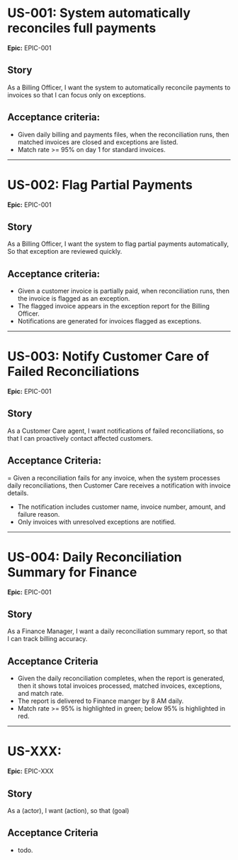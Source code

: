 # US-001: System automatically reconciles full payments
**Epic:** EPIC-001

## Story
As a Billing Officer, I want the system to automatically reconcile payments to invoices so that I can focus only on exceptions.

## Acceptance criteria:
- Given daily billing and payments files, when the reconciliation runs, then matched invoices are closed and exceptions are listed.
- Match rate >= 95% on day 1 for standard invoices.

---

# US-002: Flag Partial Payments
**Epic:** EPIC-001

## Story
As a Billing Officer, I want the system to flag partial payments automatically, So that exception are reviewed quickly.

## Acceptance criteria:
- Given a customer invoice is partially paid, when reconciliation runs, then the invoice is flagged as an exception.
- The flagged invoice appears in the exception report for the Billing Officer.
- Notifications are generated for invoices flagged as exceptions.

---

# US-003: Notify Customer Care of Failed Reconciliations
**Epic:** EPIC-001

## Story
As a Customer Care agent, I want notifications of failed reconciliations, so that I can proactively contact affected customers.

## Acceptance Criteria:
= Given a reconciliation fails for any invoice, when the system processes daily reconciliations, then Customer Care receives a notification with invoice details.
- The notification includes customer name, invoice number, amount, and failure reason.
- Only invoices with unresolved exceptions are notified.

---

# US-004: Daily Reconciliation Summary for Finance
**Epic:** EPIC-001

## Story
As a Finance Manager, I want a daily reconciliation summary report, so that I can track billing accuracy.

## Acceptance Criteria
- Given the daily reconciliation completes, when the report is generated, then it shows total invoices processed, matched invoices, exceptions, and match rate.
- The report is delivered to Finance manger by 8 AM daily.
- Match rate >= 95% is highlighted in green; below 95% is highlighted in red.

---

# US-XXX:
**Epic:** EPIC-XXX

## Story
As a (actor), I want (action), so that (goal)

## Acceptance Criteria
- todo.
